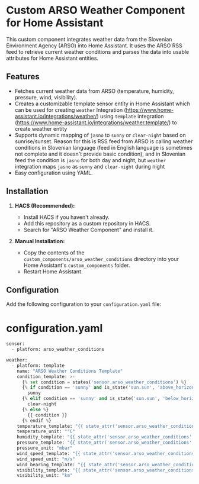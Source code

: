 # Custom ARSO Weather Component for Home Assistant

This custom component integrates weather data from the Slovenian Environment Agency (ARSO) into Home Assistant. It uses the ARSO RSS feed to retrieve current weather conditions and parses the data into usable attributes for Home Assistant entities.

## Features

- Fetches current weather data from ARSO (temperature, humidity, pressure, wind, visibility).
- Creates a customizable template sensor entity in Home Assistant which can be used for creating ```weather``` Integration (https://www.home-assistant.io/integrations/weather/) using ```template``` integration (https://www.home-assistant.io/integrations/weather.template/) to create weather entity 
- Supports dynamic mapping of ```jasno``` to ```sunny``` or ```clear-night``` based on sunrise/sunset. Reason for this is RSS feed from ARSO is calling weather conditions in Slovenian language (feed in English language is sometimes not complete and it doesn't provide basic condition), and in Slovenian feed the condition is ```jasno``` for both day and night, but ```weather``` integration maps ```jasno``` as ```sunny``` and ```clear-night``` during night
- Easy configuration using YAML.


## Installation

1. **HACS (Recommended):**
   - Install HACS if you haven't already.
   - Add this repository as a custom repository in HACS.
   - Search for "ARSO Weather Component" and install it.

2. **Manual Installation:**
   - Copy the contents of the `custom_components/arso_weather_conditions` directory into your Home Assistant's `custom_components` folder.
   - Restart Home Assistant.

## Configuration

Add the following configuration to your `configuration.yaml` file:


# configuration.yaml
```python
sensor:
  - platform: arso_weather_conditions

weather:
  - platform: template
    name: "ARSO Weather Conditions Template"
    condition_template: >-
      {% set condition = states('sensor.arso_weather_conditions') %}
      {% if condition == 'sunny' and is_state('sun.sun', 'above_horizon') %}
        sunny
      {% elif condition == 'sunny' and is_state('sun.sun', 'below_horizon') %}
        clear-night
      {% else %}
        {{ condition }}
      {% endif %}
    temperature_template: "{{ state_attr('sensor.arso_weather_conditions', 'temperature') | float }}"
    temperature_unit: "°C"
    humidity_template: "{{ state_attr('sensor.arso_weather_conditions', 'humidity') | float }}"
    pressure_template: "{{ state_attr('sensor.arso_weather_conditions', 'pressure') | float }}"
    pressure_unit: "mbar"
    wind_speed_template: "{{ state_attr('sensor.arso_weather_conditions', 'wind_speed') | float }}"
    wind_speed_unit: "m/s"
    wind_bearing_template: "{{ state_attr('sensor.arso_weather_conditions', 'wind_bearing') }}"
    visibility_template: "{{ state_attr('sensor.arso_weather_conditions', 'visibility') | float }}"
    visibility_unit: "km"
```

